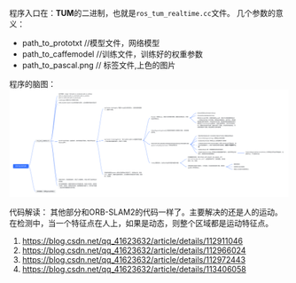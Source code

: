 程序入口在：**TUM**的二进制，也就是`ros_tum_realtime.cc`文件。
几个参数的意义：
- path_to_prototxt  //模型文件，网络模型
- path_to_caffemodel //训练文件，训练好的权重参数
- path_to_pascal.png // 标签文件,上色的图片

程序的脑图：
![DS-SLAMcode](https://raw.githubusercontent.com/zhuhu00/img/master/DS-SLAMcode.png)

代码解读：
其他部分和ORB-SLAM2的代码一样了。主要解决的还是人的运动。在检测中，当一个特征点在人上，如果是动态，则整个区域都是运动特征点。
1. https://blog.csdn.net/qq_41623632/article/details/112911046
2. https://blog.csdn.net/qq_41623632/article/details/112966024
3. https://blog.csdn.net/qq_41623632/article/details/112972443
4. https://blog.csdn.net/qq_41623632/article/details/113406058
